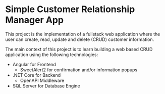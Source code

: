 # Simple Customer Relationship Manager App

This project is the implementation of a fullstack web application where the user can create, read, update and delete (CRUD) customer information.

The main context of this project is to learn building a web based CRUD application using the following technologies:

- Angular for Frontend
    - SweetAlert2 for confirmation and/or information popups
- .NET Core for Backend
    - OpenAPI Middleware
- SQL Server for Database Engine

